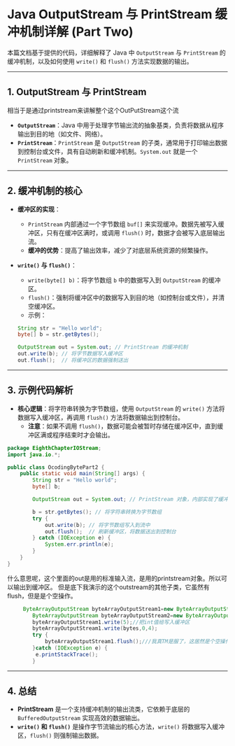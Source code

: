 
# Java OutputStream 与 PrintStream 缓冲机制详解 (Part Two)

本篇文档基于提供的代码，详细解释了 Java 中 `OutputStream` 与 `PrintStream` 的缓冲机制，以及如何使用 `write()` 和 `flush()` 方法实现数据的输出。

---

## 1. OutputStream 与 PrintStream
相当于是通过printstream来讲解整个这个OutPutStream这个流
- **`OutputStream`**：Java 中用于处理字节输出流的抽象基类，负责将数据从程序输出到目的地（如文件、网络）。
- **`PrintStream`**：`PrintStream` 是 `OutputStream` 的子类，通常用于打印输出数据到控制台或文件，具有自动刷新和缓冲机制。`System.out` 就是一个 `PrintStream` 对象。

---

## 2. 缓冲机制的核心

- **缓冲区的实现**：
    - `PrintStream` 内部通过一个字节数组 `buf[]` 来实现缓冲。数据先被写入缓冲区，只有在缓冲区满时，或调用 `flush()` 时，数据才会被写入底层输出流。
    - **缓冲的优势**：提高了输出效率，减少了对底层系统资源的频繁操作。

- **`write()` 与 `flush()`**：
    - `write(byte[] b)`：将字节数组 `b` 中的数据写入到 `OutputStream` 的缓冲区。
    - `flush()`：强制将缓冲区中的数据写入到目的地（如控制台或文件），并清空缓冲区。
    - 示例：
    ```java
    String str = "Hello world";
    byte[] b = str.getBytes();

    OutputStream out = System.out; // PrintStream 的缓冲机制
    out.write(b); // 将字节数据写入缓冲区
    out.flush();  // 将缓冲区的数据强制送出
    ```

---

## 3. 示例代码解析

- **核心逻辑**：将字符串转换为字节数组，使用 `OutputStream` 的 `write()` 方法将数据写入缓冲区，再调用 `flush()` 方法将数据输出到控制台。
    - **注意**：如果不调用 `flush()`，数据可能会被暂时存储在缓冲区中，直到缓冲区满或程序结束时才会输出。

```java
package EighthChapterIOStream;
import java.io.*;

public class OcodingBytePart2 {
    public static void main(String[] args) {
        String str = "Hello world";
        byte[] b;

        OutputStream out = System.out; // PrintStream 对象，内部实现了缓冲机制

        b = str.getBytes(); // 将字符串转换为字节数组
        try {
            out.write(b); // 将字节数组写入到流中
            out.flush();  // 刷新缓冲区，将数据送出到控制台
        } catch (IOException e) {
            System.err.println(e);
        }
    }
}
```
什么意思呢，这个里面的out是用的标准输入流，是用的printstream对象。所以可以输出到缓冲区。
但是底下我演示的这个outstream的其他子类，它虽然有flush，但是是个空操作。
```java
     ByteArrayOutputStream byteArrayOutputStream1=new ByteArrayOutputStream();//默认32字节
        ByteArrayOutputStream byteArrayOutputStream2=new ByteArrayOutputStream(58);//声明的是字节数
        byteArrayOutputStream1.write(5);//把int值给写入缓冲区
        byteArrayOutputStream1.write(bytes,0,4);
        try {
            byteArrayOutputStream1.flush();///我真TM是服了，这居然是个空操作，只有file和socket这个才有意义，我这个纯粹没有操作。
        }catch (IOException e) {
         e.printStackTrace();
        }
```
---

## 4. 总结

- **PrintStream** 是一个支持缓冲机制的输出流类，它依赖于底层的 `BufferedOutputStream` 实现高效的数据输出。
- **`write()` 和 `flush()`** 是操作字节流输出的核心方法，`write()` 将数据写入缓冲区，`flush()` 则强制输出数据。

